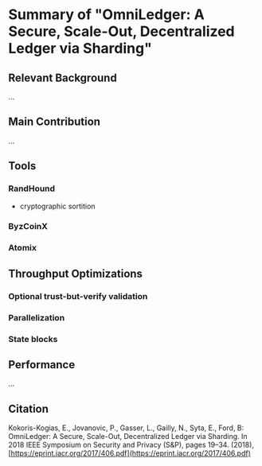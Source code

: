 # Summary of "OmniLedger: A Secure, Scale-Out, Decentralized Ledger via Sharding"

## Relevant Background

...

## Main Contribution

...

## Tools

### RandHound

+ cryptographic sortition

### ByzCoinX

### Atomix

## Throughput Optimizations

### Optional trust-but-verify validation

### Parallelization

### State blocks

## Performance

...

## Citation

Kokoris-Kogias, E., Jovanovic, P., Gasser, L., Gailly, N., Syta, E., Ford, B: OmniLedger: A Secure, Scale-Out, Decentralized Ledger via Sharding. In 2018 IEEE Symposium on Security and Privacy (S&P), pages 19–34. (2018), [https://eprint.iacr.org/2017/406.pdf](https://eprint.iacr.org/2017/406.pdf)
